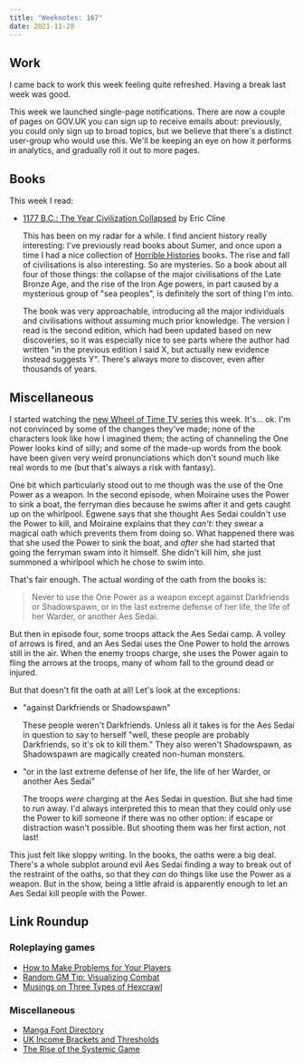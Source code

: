 ```yaml
---
title: "Weeknotes: 167"
date: 2021-11-28
---
```


## Work

I came back to work this week feeling quite refreshed.  Having a break
last week was good.

This week we launched single-page notifications.  There are now a
couple of pages on GOV.UK you can sign up to receive emails about:
previously, you could only sign up to broad topics, but we believe
that there's a distinct user-group who would use this.  We'll be
keeping an eye on how it performs in analytics, and gradually roll it
out to more pages.


## Books

This week I read:

- [1177 B.C.: The Year Civilization Collapsed][] by Eric Cline

  This has been on my radar for a while.  I find ancient history
  really interesting: I've previously read books about Sumer, and once
  upon a time I had a nice collection of [Horrible Histories][] books.
  The rise and fall of civilisations is also interesting.  So are
  mysteries.  So a book about all four of those things: the collapse
  of the major civilisations of the Late Bronze Age, and the rise of
  the Iron Age powers, in part caused by a mysterious group of "sea
  peoples", is definitely the sort of thing I'm into.

  The book was very approachable, introducing all the major
  individuals and civilisations without assuming much prior knowledge.
  The version I read is the second edition, which had been updated
  based on new discoveries, so it was especially nice to see parts
  where the author had written "in the previous edition I said X, but
  actually new evidence instead suggests Y".  There's always more to
  discover, even after thousands of years.

[1177 B.C.: The Year Civilization Collapsed]: https://en.wikipedia.org/wiki/1177_B.C.:_The_Year_Civilization_Collapsed
[Horrible Histories]: https://en.wikipedia.org/wiki/Horrible_Histories_(book_series)


## Miscellaneous

I started watching the [new Wheel of Time TV series][] this week.
It's... ok.  I'm not convinced by some of the changes they've made;
none of the characters look like how I imagined them; the acting of
channeling the One Power looks kind of silly; and some of the made-up
words from the book have been given very weird pronunciations which
don't sound much like real words to me (but that's always a risk with
fantasy).

One bit which particularly stood out to me though was the use of the
One Power as a weapon.  In the second episode, when Moiraine uses the
Power to sink a boat, the ferryman dies because he swims after it and
gets caught up on the whirlpool.  Egwene says that she thought Aes
Sedai couldn't use the Power to kill, and Moiraine explains that they
*can't*: they swear a magical oath which prevents them from doing so.
What happened there was that she used the Power to sink the boat, and
*after* she had started that going the ferryman swam into it himself.
She didn't kill him, she just summoned a whirlpool which he chose to
swim into.

That's fair enough.  The actual wording of the oath from the books is:

> Never to use the One Power as a weapon except against Darkfriends or
> Shadowspawn, or in the last extreme defense of her life, the life of
> her Warder, or another Aes Sedai.

But then in episode four, some troops attack the Aes Sedai camp.  A
volley of arrows is fired, and an Aes Sedai uses the One Power to hold
the arrows still in the air.  When the enemy troops charge, she uses
the Power again to fling the arrows at the troops, many of whom fall
to the ground dead or injured.

But that doesn't fit the oath at all!  Let's look at the exceptions:

- "against Darkfriends or Shadowspawn"

  These people weren't Darkfriends.  Unless all it takes is for the
  Aes Sedai in question to say to herself "well, these people are
  probably Darkfriends, so it's ok to kill them."  They also weren't
  Shadowspawn, as Shadowspawn are magically created non-human
  monsters.

- "or in the last extreme defense of her life, the life of her Warder,
  or another Aes Sedai"

  The troops *were* charging at the Aes Sedai in question.  But she
  had time to run away.  I'd always interpreted this to mean that they
  could only use the Power to kill someone if there was no other
  option: if escape or distraction wasn't possible.  But shooting them
  was her first action, not last!

This just felt like sloppy writing.  In the books, the oaths were a
big deal.  There's a whole subplot around evil Aes Sedai finding a way
to break out of the restraint of the oaths, so that they *can* do
things like use the Power as a weapon.  But in the show, being a
little afraid is apparently enough to let an Aes Sedai kill people
with the Power.


[new Wheel of Time TV series]: https://en.wikipedia.org/wiki/The_Wheel_of_Time_(TV_series)


## Link Roundup

### Roleplaying games

- [How to Make Problems for Your Players](https://knightattheopera.blogspot.com/2019/09/how-to-make-problems-for-your-players.html)
- [Random GM Tip: Visualizing Combat](https://thealexandrian.net/wordpress/46805/roleplaying-games/random-gm-tip-visualizing-combat)
- [Musings on Three Types of Hexcrawl](https://auguryignored.wordpress.com/2021/09/12/musings-on-three-types-of-hexcrawl/)

### Miscellaneous

- [Manga Font Directory](https://mangafonts.carrd.co/)
- [UK Income Brackets and Thresholds](https://uk-income.zainp.com/)
- [The Rise of the Systemic Game](https://www.youtube.com/watch?v=SnpAAX9CkIc)

